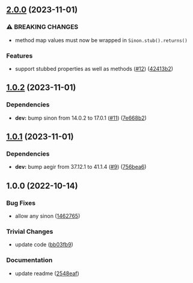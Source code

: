 ## [2.0.0](https://github.com/achingbrain/sinon-ts/compare/v1.0.2...v2.0.0) (2023-11-01)


### ⚠ BREAKING CHANGES

* method map values must now be wrapped in `Sinon.stub().returns()`

### Features

* support stubbed properties as well as methods ([#12](https://github.com/achingbrain/sinon-ts/issues/12)) ([42413b2](https://github.com/achingbrain/sinon-ts/commit/42413b24dafc625df5048e5ce58dce2755749099))

## [1.0.2](https://github.com/achingbrain/sinon-ts/compare/v1.0.1...v1.0.2) (2023-11-01)


### Dependencies

* **dev:** bump sinon from 14.0.2 to 17.0.1 ([#11](https://github.com/achingbrain/sinon-ts/issues/11)) ([7e668b2](https://github.com/achingbrain/sinon-ts/commit/7e668b2baf57aff2784de5d3cf2848c9d79a80bd))

## [1.0.1](https://github.com/achingbrain/sinon-ts/compare/v1.0.0...v1.0.1) (2023-11-01)


### Dependencies

* **dev:** bump aegir from 37.12.1 to 41.1.4 ([#9](https://github.com/achingbrain/sinon-ts/issues/9)) ([756bea6](https://github.com/achingbrain/sinon-ts/commit/756bea6bde8ec5e85d5d1c33cbd9e208954a5c58))

## 1.0.0 (2022-10-14)


### Bug Fixes

* allow any sinon ([1462765](https://github.com/achingbrain/sinon-ts/commit/146276582e0d98d1cba81be28b5a464fe9bd7dcf))


### Trivial Changes

* update code ([bb03fb9](https://github.com/achingbrain/sinon-ts/commit/bb03fb9fa5a89e4ff30ca32f2a47a9c5522c05e8))


### Documentation

* update readme ([2548eaf](https://github.com/achingbrain/sinon-ts/commit/2548eaf1a4fe53ebc3fa3745b11ed46b8e3ea1b3))
